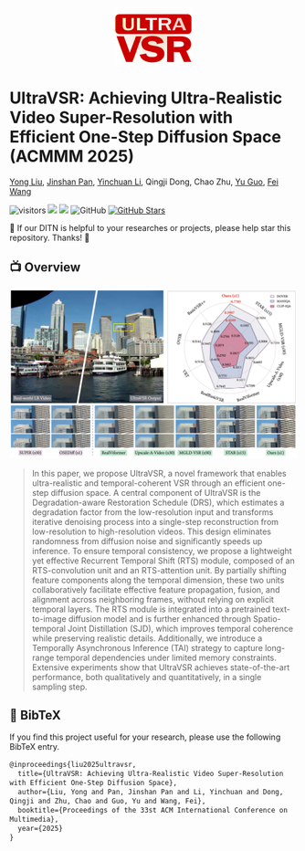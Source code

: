 <p align="center">
  <img src="./assets/ultravsr_logo.png" height=100>
</p>

# UltraVSR: Achieving Ultra-Realistic Video Super-Resolution with Efficient One-Step Diffusion Space (ACMMM 2025)
[Yong Liu](https://scholar.google.com/citations?user=DT0LPIEAAAAJ&hl=en&oi=sra), 
[Jinshan Pan](https://scholar.google.com/citations?hl=zh-TW&user=CMsNjGIAAAAJ), 
[Yinchuan Li](https://scholar.google.com/citations?hl=zh-TW&user=M6YfuCTSaKsC), 
Qingji Dong, 
Chao Zhu, 
[Yu Guo](https://scholar.google.com/citations?hl=zh-TW&user=OemeiSIAAAAJ), 
[Fei Wang](http://www.aiar.xjtu.edu.cn/info/1046/1242.htm)<br/>


![visitors](https://visitor-badge.laobi.icu/badge?page_id=yongliuy/UltraVSR) 
<a href="https://arxiv.org/abs/2505.19958" target='_blank'><img src="https://img.shields.io/badge/arXiv-2505.19958-b31b1b.svg"></a>
<a href="https://youtu.be/IqH3Y2-4hno" target='_blank'><img src="https://img.shields.io/badge/Demo%20Video-%23FF0000.svg?logo=YouTube&logoColor=white"></a>
<img alt="GitHub" src="https://img.shields.io/badge/license-Apache_2.0-brightgreen">
[![GitHub Stars](https://img.shields.io/github/stars/yongliuy/UltraVSR?style=social)](https://github.com/yongliuy/UltraVSR/)


:sparkling_heart: If our DITN is helpful to your researches or projects, please help star this repository. Thanks! :hugs: 

## :tv: Overview

<p align="center">
<img src=assets/sampleteaser.png width="1000px"/>
</p>

>In this paper, we propose UltraVSR, a novel framework that enables ultra-realistic and temporal-coherent VSR through an efficient one-step diffusion space. 
A central component of UltraVSR is the Degradation-aware Restoration Schedule (DRS), which estimates a degradation factor from the low-resolution input and transforms iterative denoising process into a single-step reconstruction from low-resolution to high-resolution videos. 
This design eliminates randomness from diffusion noise and significantly speeds up inference. 
To ensure temporal consistency, we propose a lightweight yet effective Recurrent Temporal Shift (RTS) module, composed of an RTS-convolution unit and an RTS-attention unit.
By partially shifting feature components along the temporal dimension, these two units collaboratively facilitate effective feature propagation, fusion, and alignment across neighboring frames, without relying on explicit temporal layers. 
The RTS module is integrated into a pretrained text-to-image diffusion model and is further enhanced through Spatio-temporal Joint Distillation (SJD), which improves temporal coherence while preserving realistic details. 
Additionally, we introduce a Temporally Asynchronous Inference (TAI) strategy to capture long-range temporal dependencies under limited memory constraints. 
Extensive experiments show that UltraVSR achieves state-of-the-art performance, both qualitatively and quantitatively, in a single sampling step. 


## :link: BibTeX
If you find this project useful for your research, please use the following BibTeX entry.
```
@inproceedings{liu2025ultravsr,
  title={UltraVSR: Achieving Ultra-Realistic Video Super-Resolution with Efficient One-Step Diffusion Space},
  author={Liu, Yong and Pan, Jinshan Pan and Li, Yinchuan and Dong, Qingji and Zhu, Chao and Guo, Yu and Wang, Fei},
  booktitle={Proceedings of the 33st ACM International Conference on Multimedia},
  year={2025}
}
```
